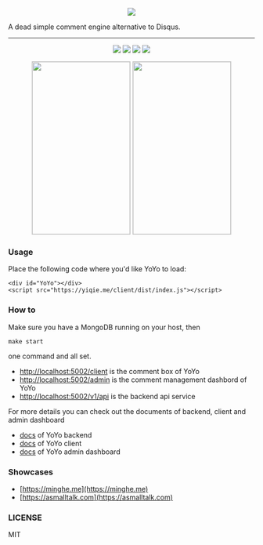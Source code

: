 <p align="center">
  <img src="https://github.com/metrue/YoYo/raw/master/YoYo.png"/>
</p>

A dead simple comment engine alternative to Disqus.

---

<p align="center">
  <img src="https://img.shields.io/badge/code_style-standard-brightgreen.svg"/>
  <img src="https://circleci.com/gh/metrue/YoYo.svg?&style=shield&circle-token=964ea66301703e4612ad72ec839ba2d4fa2f98b4"/>
  <img src="https://codecov.io/github/metrue/YoYo/coverage.svg?branch=master"/>
  <img src="https://img.shields.io/badge/License-MIT-yellow.svg"/>
</p>
<p align="center">
  <img src="https://github.com/metrue/YoYo/raw/master/screenshot.png" width='200' height='352' style="border: solid lightgrey 1px;"/>
  <img src="https://github.com/metrue/YoYo/raw/master/screenshot-zh.png" width='200' height='352' style="border: solid lightgrey 1px;"/>
</p>

### Usage

Place the following code where you'd like YoYo to load:

```
<div id="YoYo"></div>
<script src="https://yiqie.me/client/dist/index.js"></script>
```

### How to

Make sure you have a MongoDB running on your host, then

```
make start
```
one command and all set.

* [http://localhost:5002/client](http://localhost:5002/client) is the comment box of YoYo
* [http://localhost:5002/admin](http://localhost:5002/admin) is the comment management dashbord of YoYo
* [http://localhost:5002/v1/api](http://localhost:5002/v1/api) is the backend api service

For more details you can check out the documents of backend, client and admin dashboard

* [docs](https://github.com/metrue/YoYo/blob/master/backend/README.md) of YoYo backend
* [docs](https://github.com/metrue/YoYo/blob/master/client/README.md) of YoYo client
* [docs](https://github.com/metrue/YoYo/blob/master/admin/README.md) of YoYo admin dashboard

### Showcases

* [https://minghe.me](https://minghe.me)
* [https://asmalltalk.com](https://asmalltalk.com)

### LICENSE

MIT
